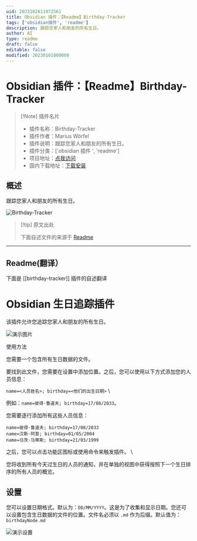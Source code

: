 ```yaml
---
uid: 2023102611072561
title: Obsidian 插件：【Readme】Birthday-Tracker
tags: ['obsidian插件', 'readme']
description: 跟踪您家人和朋友的所有生日。
author: AI
type: readme
draft: false
editable: false
modified: 20230101000000
---
```


# Obsidian 插件：【Readme】Birthday-Tracker

> [!Note] 插件名片
> - 插件名称：Birthday-Tracker
> - 插件作者：Marius Wörfel
> - 插件说明：跟踪您家人和朋友的所有生日。
> - 插件分类：['obsidian 插件 ', 'readme']
> - 项目地址：[点我访问](https://github.com/Raboro/Obsidian-Birthday-Tracker-Plugin)
> - 国内下载地址：[下载安装](https://pkmer.cn/products/plugin/pluginMarket/?birthday-tracker)

## 概述

跟踪您家人和朋友的所有生日。

![Birthday-Tracker](https://cdn.pkmer.cn/covers/birthday-tracker.png!pkmer)

> [!tip] 原文出处
>
>下面自述文件的来源于 [Readme](https://ghproxy.net/https://raw.githubusercontent.com/Raboro/Obsidian-Birthday-Tracker-Plugin/master/README.md)
>

---

## Readme(翻译）

下面是 [[birthday-tracker]] 插件的自述翻译

# Obsidian 生日追踪插件

该插件允许您追踪您家人和朋友的所有生日。

![演示图片](assets/demoPlugin.png)

使用方法

您需要一个包含所有生日数据的文件。

要找到此文件，您需要在设置中添加位置。之后，您可以使用以下方式添加您的人员信息：

``name=<人员姓名>; birthday=<他们的出生日期>`` \

例如：``name=彼得·鲁道夫; birthday=17/08/2033``。

您需要逐行添加所有这些人员信息：

```
name=彼得·鲁道夫; birthday=17/08/2033
name=汉斯·阿普; birthday=01/05/2004
name=马茨·马蒂斯; birthday=21/03/1999
```

之后，您可以点击功能区图标或使用命令来触发插件。 \

您将收到所有今天过生日的人员的通知，并在单独的视图中获得按照下一个生日排序的所有人员的概览。

## 设置

您可以设置日期格式。默认为：``DD/MM/YYYY``。这是为了收集和显示日期。您还可以设置包含生日数据的文件的位置。文件名必须以 `.md` 作为后缀。默认值为：`birthdayNode.md`

![演示设置](assets/demoSettings.png)
